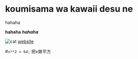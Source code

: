 # koumisama wa kawaii desu ne

hahaha

**hahaha**
***hahaha***

![cat](https://icatcare.org/app/uploads/2018/07/Thinking-of-getting-a-cat.png)
[website](https://www.google.com/url?sa=i&source=images&cd=&ved=2ahUKEwilx7bZoMnlAhXGw4sBHRLyAosQjRx6BAgBEAQ&url=https%3A%2F%2Ficatcare.org%2Fadvice%2Fthinking-of-getting-a-cat%2F&psig=AOvVaw0nwjM-Zlp87X8UYNzKm0No&ust=1572706041127022)

#`x**2 = 64;` 把x做平方